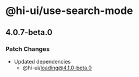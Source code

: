 # @hi-ui/use-search-mode

## 4.0.7-beta.0

### Patch Changes

- Updated dependencies
  - @hi-ui/loading@4.1.0-beta.0
